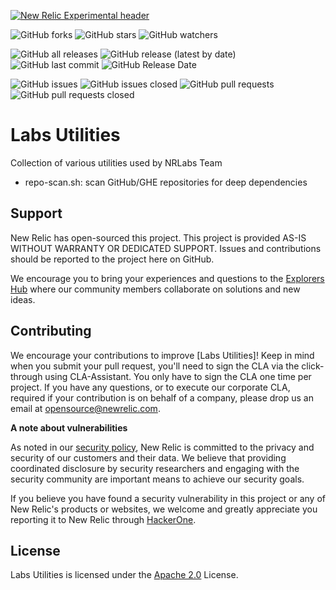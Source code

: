 [![New Relic Experimental header](https://github.com/newrelic/opensource-website/raw/master/src/images/categories/Experimental.png)](https://opensource.newrelic.com/oss-category/#new-relic-experimental)

![GitHub forks](https://img.shields.io/github/forks/newrelic-experimental/labs-utilities?style=social)
![GitHub stars](https://img.shields.io/github/stars/newrelic-experimental/labs-utilities?style=social)
![GitHub watchers](https://img.shields.io/github/watchers/newrelic-experimental/labs-utilities?style=social)

![GitHub all releases](https://img.shields.io/github/downloads/newrelic-experimental/labs-utilities/total)
![GitHub release (latest by date)](https://img.shields.io/github/v/release/newrelic-experimental/labs-utilities)
![GitHub last commit](https://img.shields.io/github/last-commit/newrelic-experimental/labs-utilities)
![GitHub Release Date](https://img.shields.io/github/release-date/newrelic-experimental/labs-utilities)


![GitHub issues](https://img.shields.io/github/issues/newrelic-experimental/labs-utilities)
![GitHub issues closed](https://img.shields.io/github/issues-closed/newrelic-experimental/labs-utilities)
![GitHub pull requests](https://img.shields.io/github/issues-pr/newrelic-experimental/labs-utilities)
![GitHub pull requests closed](https://img.shields.io/github/issues-pr-closed/newrelic-experimental/labs-utilities)

# Labs Utilities

Collection of various utilities used by NRLabs Team

- repo-scan.sh: scan GitHub/GHE repositories for deep dependencies

## Support

New Relic has open-sourced this project. This project is provided AS-IS WITHOUT WARRANTY OR DEDICATED SUPPORT. Issues and contributions should be reported to the project here on GitHub.

We encourage you to bring your experiences and questions to the [Explorers Hub](https://discuss.newrelic.com) where our community members collaborate on solutions and new ideas.


## Contributing

We encourage your contributions to improve [Labs Utilities]! Keep in mind when you submit your pull request, you'll need to sign the CLA via the click-through using CLA-Assistant. You only have to sign the CLA one time per project. If you have any questions, or to execute our corporate CLA, required if your contribution is on behalf of a company, please drop us an email at opensource@newrelic.com.

**A note about vulnerabilities**

As noted in our [security policy](../../security/policy), New Relic is committed to the privacy and security of our customers and their data. We believe that providing coordinated disclosure by security researchers and engaging with the security community are important means to achieve our security goals.

If you believe you have found a security vulnerability in this project or any of New Relic's products or websites, we welcome and greatly appreciate you reporting it to New Relic through [HackerOne](https://hackerone.com/newrelic).

## License

Labs Utilities is licensed under the [Apache 2.0](http://apache.org/licenses/LICENSE-2.0.txt) License.



